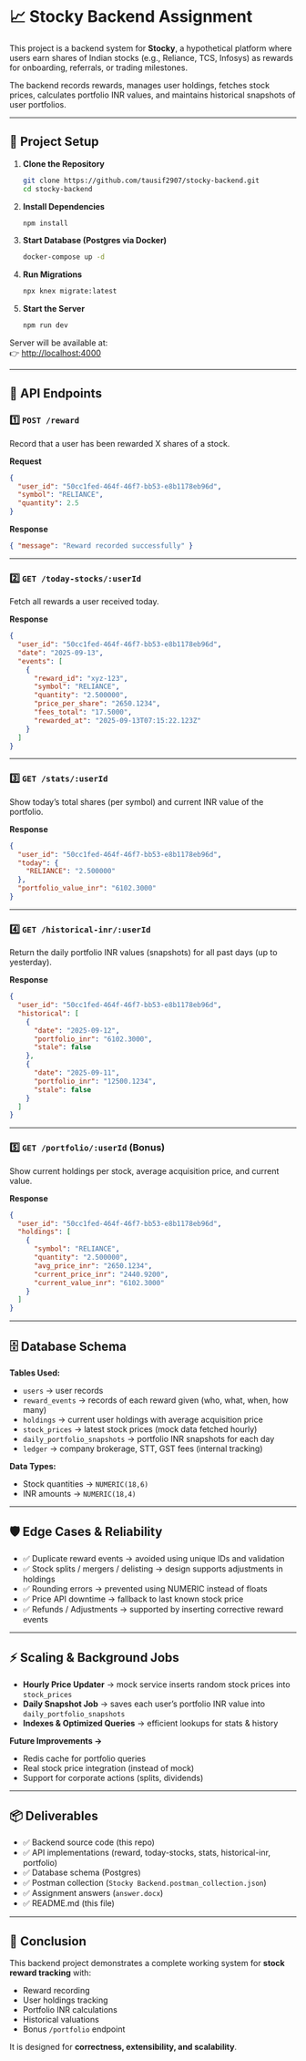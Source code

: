 # 📈 Stocky Backend Assignment

This project is a backend system for **Stocky**, a hypothetical platform where users earn shares of Indian stocks (e.g., Reliance, TCS, Infosys) as rewards for onboarding, referrals, or trading milestones.  

The backend records rewards, manages user holdings, fetches stock prices, calculates portfolio INR values, and maintains historical snapshots of user portfolios.  

---

## 🚀 Project Setup

1. **Clone the Repository**
   ```bash
   git clone https://github.com/tausif2907/stocky-backend.git
   cd stocky-backend
   ```

2. **Install Dependencies**
   ```bash
   npm install
   ```

3. **Start Database (Postgres via Docker)**
   ```bash
   docker-compose up -d
   ```

4. **Run Migrations**
   ```bash
   npx knex migrate:latest
   ```

5. **Start the Server**
   ```bash
   npm run dev
   ```

Server will be available at:  
👉 [http://localhost:4000](http://localhost:4000)

---

## 📌 API Endpoints

### 1️⃣ `POST /reward`  
Record that a user has been rewarded X shares of a stock.  

**Request**
```json
{
  "user_id": "50cc1fed-464f-46f7-bb53-e8b1178eb96d",
  "symbol": "RELIANCE",
  "quantity": 2.5
}
```

**Response**
```json
{ "message": "Reward recorded successfully" }
```

---

### 2️⃣ `GET /today-stocks/:userId`  
Fetch all rewards a user received today.  

**Response**
```json
{
  "user_id": "50cc1fed-464f-46f7-bb53-e8b1178eb96d",
  "date": "2025-09-13",
  "events": [
    {
      "reward_id": "xyz-123",
      "symbol": "RELIANCE",
      "quantity": "2.500000",
      "price_per_share": "2650.1234",
      "fees_total": "17.5000",
      "rewarded_at": "2025-09-13T07:15:22.123Z"
    }
  ]
}
```

---

### 3️⃣ `GET /stats/:userId`  
Show today’s total shares (per symbol) and current INR value of the portfolio.  

**Response**
```json
{
  "user_id": "50cc1fed-464f-46f7-bb53-e8b1178eb96d",
  "today": {
    "RELIANCE": "2.500000"
  },
  "portfolio_value_inr": "6102.3000"
}
```

---

### 4️⃣ `GET /historical-inr/:userId`  
Return the daily portfolio INR values (snapshots) for all past days (up to yesterday).  

**Response**
```json
{
  "user_id": "50cc1fed-464f-46f7-bb53-e8b1178eb96d",
  "historical": [
    {
      "date": "2025-09-12",
      "portfolio_inr": "6102.3000",
      "stale": false
    },
    {
      "date": "2025-09-11",
      "portfolio_inr": "12500.1234",
      "stale": false
    }
  ]
}
```

---

### 5️⃣ `GET /portfolio/:userId` (Bonus)  
Show current holdings per stock, average acquisition price, and current value.  

**Response**
```json
{
  "user_id": "50cc1fed-464f-46f7-bb53-e8b1178eb96d",
  "holdings": [
    {
      "symbol": "RELIANCE",
      "quantity": "2.500000",
      "avg_price_inr": "2650.1234",
      "current_price_inr": "2440.9200",
      "current_value_inr": "6102.3000"
    }
  ]
}
```

---

## 🗄️ Database Schema

**Tables Used:**
- `users` → user records  
- `reward_events` → records of each reward given (who, what, when, how many)  
- `holdings` → current user holdings with average acquisition price  
- `stock_prices` → latest stock prices (mock data fetched hourly)  
- `daily_portfolio_snapshots` → portfolio INR snapshots for each day  
- `ledger` → company brokerage, STT, GST fees (internal tracking)  

**Data Types:**
- Stock quantities → `NUMERIC(18,6)`  
- INR amounts → `NUMERIC(18,4)`  

---

## 🛡️ Edge Cases & Reliability

- ✅ Duplicate reward events → avoided using unique IDs and validation  
- ✅ Stock splits / mergers / delisting → design supports adjustments in holdings  
- ✅ Rounding errors → prevented using NUMERIC instead of floats  
- ✅ Price API downtime → fallback to last known stock price  
- ✅ Refunds / Adjustments → supported by inserting corrective reward events  

---

## ⚡ Scaling & Background Jobs

- **Hourly Price Updater** → mock service inserts random stock prices into `stock_prices`  
- **Daily Snapshot Job** → saves each user’s portfolio INR value into `daily_portfolio_snapshots`  
- **Indexes & Optimized Queries** → efficient lookups for stats & history  

**Future Improvements →**
- Redis cache for portfolio queries  
- Real stock price integration (instead of mock)  
- Support for corporate actions (splits, dividends)  

---

## 📦 Deliverables

- ✅ Backend source code (this repo)  
- ✅ API implementations (reward, today-stocks, stats, historical-inr, portfolio)  
- ✅ Database schema (Postgres)  
- ✅ Postman collection (`Stocky Backend.postman_collection.json`)  
- ✅ Assignment answers (`answer.docx`)  
- ✅ README.md (this file)  

---

## 🎯 Conclusion

This backend project demonstrates a complete working system for **stock reward tracking** with:  

- Reward recording  
- User holdings tracking  
- Portfolio INR calculations  
- Historical valuations  
- Bonus `/portfolio` endpoint  

It is designed for **correctness, extensibility, and scalability**.  
